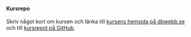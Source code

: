 #### Kursrepo

Skriv något kort om kursen och länka till [kursens hemsida på dbwebb.se](http://www.student.bth.se/~khal18/dbwebb-kurser/design/me/redovisa/htdocs/) och till [kursrepot på GitHub](https://github.com/Khaled-alhabash/designv2).
